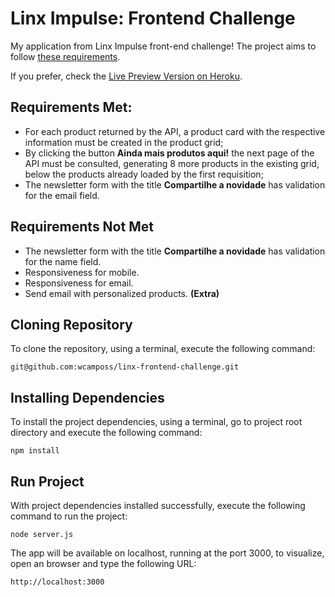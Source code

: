 # Linx Impulse: Frontend Challenge

My application from Linx Impulse front-end challenge!
The project aims to follow [these requirements](https://github.com/chaordic/frontend-developer-challenge).

If you prefer, check the [Live Preview Version on Heroku](https://linx-frontend-challenge.herokuapp.com/).

## Requirements Met:

- For each product returned by the API, a product card with the respective information must be created in the product grid;
- By clicking the button **Ainda mais produtos aqui!** the next page of the API must be consulted, generating 8 more products in the existing grid, below the products already loaded by the first requisition;
- The newsletter form with the title **Compartilhe a novidade** has validation for the email field.

## Requirements Not Met

- The newsletter form with the title **Compartilhe a novidade** has validation for the name field.
- Responsiveness for mobile.
- Responsiveness for email.
- Send email with personalized products. **(Extra)**

## Cloning Repository

To clone the repository, using a terminal, execute the following command:

```
git@github.com:wcamposs/linx-frontend-challenge.git
```

## Installing Dependencies

To install the project dependencies, using a terminal, go to project root directory and execute the following command:

```
npm install
```

## Run Project

With project dependencies installed successfully, execute the following command to run the project:

```
node server.js
```

The app will be available on localhost, running at the port 3000, to visualize, open an browser and type the following URL:

```
http://localhost:3000
```
